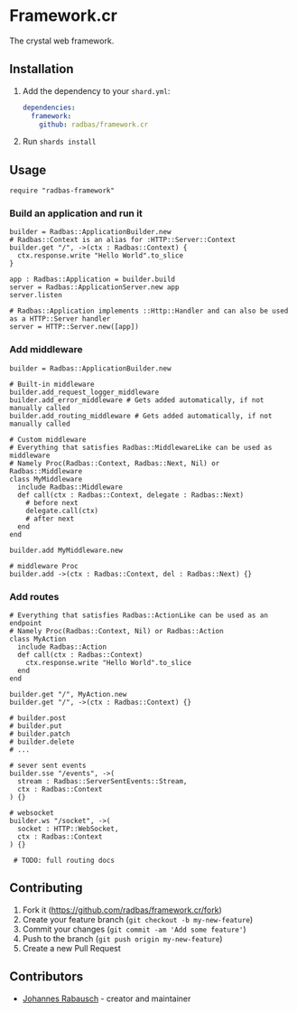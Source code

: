 # Framework.cr

The crystal web framework.

## Installation

1. Add the dependency to your `shard.yml`:

   ```yaml
   dependencies:
     framework:
       github: radbas/framework.cr
   ```

2. Run `shards install`

## Usage

```crystal
require "radbas-framework"
```

### Build an application and run it

```crystal
builder = Radbas::ApplicationBuilder.new
# Radbas::Context is an alias for :HTTP::Server::Context
builder.get "/", ->(ctx : Radbas::Context) {
  ctx.response.write "Hello World".to_slice
}

app : Radbas::Application = builder.build
server = Radbas::ApplicationServer.new app
server.listen

# Radbas::Application implements ::Http::Handler and can also be used as a HTTP::Server handler
server = HTTP::Server.new([app])
```

### Add middleware

```crystal
builder = Radbas::ApplicationBuilder.new

# Built-in middleware
builder.add_request_logger_middleware
builder.add_error_middleware # Gets added automatically, if not manually called
builder.add_routing_middleware # Gets added automatically, if not manually called

# Custom middleware
# Everything that satisfies Radbas::MiddlewareLike can be used as middleware
# Namely Proc(Radbas::Context, Radbas::Next, Nil) or Radbas::Middleware
class MyMiddleware
  include Radbas::Middleware
  def call(ctx : Radbas::Context, delegate : Radbas::Next)
    # before next
    delegate.call(ctx)
    # after next
  end
end

builder.add MyMiddleware.new

# middleware Proc
builder.add ->(ctx : Radbas::Context, del : Radbas::Next) {}
```

### Add routes

```crystal
# Everything that satisfies Radbas::ActionLike can be used as an endpoint
# Namely Proc(Radbas::Context, Nil) or Radbas::Action
class MyAction
  include Radbas::Action
  def call(ctx : Radbas::Context)
    ctx.response.write "Hello World".to_slice
  end
end

builder.get "/", MyAction.new
builder.get "/", ->(ctx : Radbas::Context) {}

# builder.post
# builder.put
# builder.patch
# builder.delete
# ...

# sever sent events
builder.sse "/events", ->(
  stream : Radbas::ServerSentEvents::Stream,
  ctx : Radbas::Context
) {}

# websocket
builder.ws "/socket", ->(
  socket : HTTP::WebSocket,
  ctx : Radbas::Context
) {}

 # TODO: full routing docs
```


## Contributing

1. Fork it (<https://github.com/radbas/framework.cr/fork>)
2. Create your feature branch (`git checkout -b my-new-feature`)
3. Commit your changes (`git commit -am 'Add some feature'`)
4. Push to the branch (`git push origin my-new-feature`)
5. Create a new Pull Request

## Contributors

- [Johannes Rabausch](https://github.com/jrabausch) - creator and maintainer
